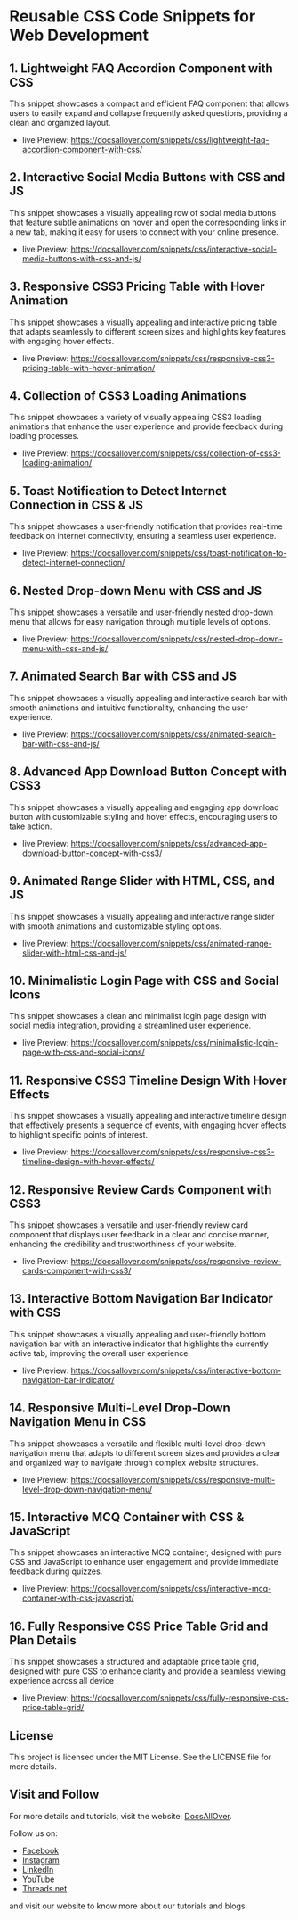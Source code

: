 # Reusable CSS Code Snippets for Web Development

## 1. Lightweight FAQ Accordion Component with CSS
This snippet showcases a compact and efficient FAQ component that allows users to easily expand and collapse frequently asked questions, providing a clean and organized layout.
  - live Preview: https://docsallover.com/snippets/css/lightweight-faq-accordion-component-with-css/

## 2. Interactive Social Media Buttons with CSS and JS
This snippet showcases a visually appealing row of social media buttons that feature subtle animations on hover and open the corresponding links in a new tab, making it easy for users to connect with your online presence.
  - live Preview: https://docsallover.com/snippets/css/interactive-social-media-buttons-with-css-and-js/

## 3. Responsive CSS3 Pricing Table with Hover Animation 
This snippet showcases a visually appealing and interactive pricing table that adapts seamlessly to different screen sizes and highlights key features with engaging hover effects.
  - live Preview: https://docsallover.com/snippets/css/responsive-css3-pricing-table-with-hover-animation/

## 4. Collection of CSS3 Loading Animations 
This snippet showcases a variety of visually appealing CSS3 loading animations that enhance the user experience and provide feedback during loading processes.
  - live Preview: https://docsallover.com/snippets/css/collection-of-css3-loading-animation/

## 5. Toast Notification to Detect Internet Connection in CSS & JS
This snippet showcases a user-friendly notification that provides real-time feedback on internet connectivity, ensuring a seamless user experience.
  - live Preview: https://docsallover.com/snippets/css/toast-notification-to-detect-internet-connection/

## 6. Nested Drop-down Menu with CSS and JS 
This snippet showcases a versatile and user-friendly nested drop-down menu that allows for easy navigation through multiple levels of options.
  - live Preview: https://docsallover.com/snippets/css/nested-drop-down-menu-with-css-and-js/

## 7. Animated Search Bar with CSS and JS 
This snippet showcases a visually appealing and interactive search bar with smooth animations and intuitive functionality, enhancing the user experience.
  - live Preview: https://docsallover.com/snippets/css/animated-search-bar-with-css-and-js/

## 8. Advanced App Download Button Concept with CSS3 
This snippet showcases a visually appealing and engaging app download button with customizable styling and hover effects, encouraging users to take action.
  - live Preview: https://docsallover.com/snippets/css/advanced-app-download-button-concept-with-css3/

## 9. Animated Range Slider with HTML, CSS, and JS
This snippet showcases a visually appealing and interactive range slider with smooth animations and customizable styling options.
  - live Preview: https://docsallover.com/snippets/css/animated-range-slider-with-html-css-and-js/

## 10. Minimalistic Login Page with CSS and Social Icons
This snippet showcases a clean and minimalist login page design with social media integration, providing a streamlined user experience.
  - live Preview: https://docsallover.com/snippets/css/minimalistic-login-page-with-css-and-social-icons/

## 11. Responsive CSS3 Timeline Design With Hover Effects
This snippet showcases a visually appealing and interactive timeline design that effectively presents a sequence of events, with engaging hover effects to highlight specific points of interest.
  - live Preview: https://docsallover.com/snippets/css/responsive-css3-timeline-design-with-hover-effects/

## 12. Responsive Review Cards Component with CSS3
This snippet showcases a versatile and user-friendly review card component that displays user feedback in a clear and concise manner, enhancing the credibility and trustworthiness of your website.
  - live Preview: https://docsallover.com/snippets/css/responsive-review-cards-component-with-css3/

## 13. Interactive Bottom Navigation Bar Indicator with CSS
This snippet showcases a visually appealing and user-friendly bottom navigation bar with an interactive indicator that highlights the currently active tab, improving the overall user experience.
  - live Preview: https://docsallover.com/snippets/css/interactive-bottom-navigation-bar-indicator/

## 14. Responsive Multi-Level Drop-Down Navigation Menu in CSS
This snippet showcases a versatile and flexible multi-level drop-down navigation menu that adapts to different screen sizes and provides a clear and organized way to navigate through complex website structures.
  - live Preview: https://docsallover.com/snippets/css/responsive-multi-level-drop-down-navigation-menu/

## 15. Interactive MCQ Container with CSS & JavaScript 
This snippet showcases an interactive MCQ container, designed with pure CSS and JavaScript to enhance user engagement and provide immediate feedback during quizzes.
  - live Preview: https://docsallover.com/snippets/css/interactive-mcq-container-with-css-javascript/

## 16. Fully Responsive CSS Price Table Grid and Plan Details
This snippet showcases a structured and adaptable price table grid, designed with pure CSS to enhance clarity and provide a seamless viewing experience across all device
  - live Preview: https://docsallover.com/snippets/css/fully-responsive-css-price-table-grid/


## License
This project is licensed under the MIT License. See the LICENSE file for more details.


## Visit and Follow
For more details and tutorials, visit the website: [DocsAllOver](https://docsallover.com/).

Follow us on:
- [Facebook](https://www.facebook.com/docsallover)
- [Instagram](https://www.instagram.com/docsallover.tech/)
- [LinkedIn](https://www.linkedin.com/company/docsallover/)
- [YouTube](https://www.youtube.com/@docsallover)
- [Threads.net](https://threads.net/docsallover.tech)

and visit our website to know more about our tutorials and blogs.
